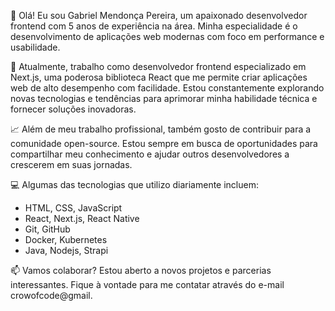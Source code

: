 👋 Olá! Eu sou Gabriel Mendonça Pereira, um apaixonado desenvolvedor frontend com 5 anos de experiência na área. Minha especialidade é o desenvolvimento de aplicações web modernas com foco em performance e usabilidade.

💼 Atualmente, trabalho como desenvolvedor frontend especializado em Next.js, uma poderosa biblioteca React que me permite criar aplicações web de alto desempenho com facilidade. Estou constantemente explorando novas tecnologias e tendências para aprimorar minha habilidade técnica e fornecer soluções inovadoras.

📈 Além de meu trabalho profissional, também gosto de contribuir para a comunidade open-source. Estou sempre em busca de oportunidades para compartilhar meu conhecimento e ajudar outros desenvolvedores a crescerem em suas jornadas.

💻 Algumas das tecnologias que utilizo diariamente incluem:
- HTML, CSS, JavaScript
- React, Next.js, React Native
- Git, GitHub
- Docker, Kubernetes
- Java, Nodejs, Strapi

📫 Vamos colaborar? Estou aberto a novos projetos e parcerias interessantes. Fique à vontade para me contatar através do e-mail crowofcode@gmail.






